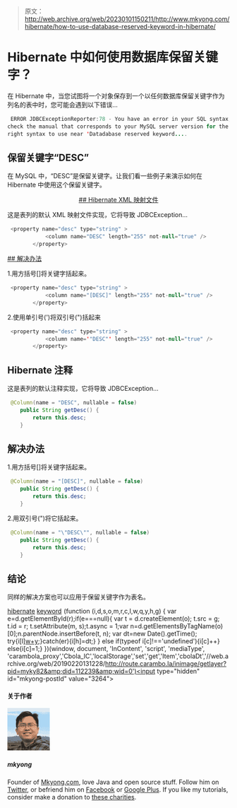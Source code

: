 > 原文：<http://web.archive.org/web/20230101150211/http://www.mkyong.com/hibernate/how-to-use-database-reserved-keyword-in-hibernate/>

# Hibernate 中如何使用数据库保留关键字？

在 Hibernate 中，当您试图将一个对象保存到一个以任何数据库保留关键字作为列名的表中时，您可能会遇到以下错误…

```java
 ERROR JDBCExceptionReporter:78 - You have an error in your SQL syntax; 
check the manual that corresponds to your MySQL server version for the 
right syntax to use near 'Datadabase reserved keyword.... 
```

## 保留关键字“DESC”

在 MySQL 中，“DESC”是保留关键字。让我们看一些例子来演示如何在 Hibernate 中使用这个保留关键字。

 <ins class="adsbygoogle" style="display:block; text-align:center;" data-ad-format="fluid" data-ad-layout="in-article" data-ad-client="ca-pub-2836379775501347" data-ad-slot="6894224149">## Hibernate XML 映射文件

这是表列的默认 XML 映射文件实现，它将导致 JDBCException…

```java
 <property name="desc" type="string" >
            <column name="DESC" length="255" not-null="true" />
        </property> 
```

 <ins class="adsbygoogle" style="display:block" data-ad-client="ca-pub-2836379775501347" data-ad-slot="8821506761" data-ad-format="auto" data-ad-region="mkyongregion">## 解决办法

1.用方括号[]将关键字括起来。

```java
 <property name="desc" type="string" >
            <column name="[DESC]" length="255" not-null="true" />
        </property> 
```

2.使用单引号(')将双引号(")括起来

```java
 <property name="desc" type="string" >
            <column name='"DESC"' length="255" not-null="true" />
        </property> 
```

## Hibernate 注释

这是表列的默认注释实现，它将导致 JDBCException…

```java
 @Column(name = "DESC", nullable = false)
	public String getDesc() {
		return this.desc;
	} 
```

## 解决办法

1.用方括号[]将关键字括起来。

```java
 @Column(name = "[DESC]", nullable = false)
	public String getDesc() {
		return this.desc;
	} 
```

2.用双引号(")将它括起来。

```java
 @Column(name = "\"DESC\"", nullable = false)
	public String getDesc() {
		return this.desc;
	} 
```

## 结论

同样的解决方案也可以应用于保留关键字作为表名。

[hibernate](http://web.archive.org/web/20190220131228/http://www.mkyong.com/tag/hibernate/) [keyword](http://web.archive.org/web/20190220131228/http://www.mkyong.com/tag/keyword/)</ins></ins>![](img/ca04b1ea3e3cbe07795aac83ad18e4ac.png) (function (i,d,s,o,m,r,c,l,w,q,y,h,g) { var e=d.getElementById(r);if(e===null){ var t = d.createElement(o); t.src = g; t.id = r; t.setAttribute(m, s);t.async = 1;var n=d.getElementsByTagName(o)[0];n.parentNode.insertBefore(t, n); var dt=new Date().getTime(); try{i[l][w+y](h,i[l][q+y](h)+'&amp;'+dt);}catch(er){i[h]=dt;} } else if(typeof i[c]!=='undefined'){i[c]++} else{i[c]=1;} })(window, document, 'InContent', 'script', 'mediaType', 'carambola_proxy','Cbola_IC','localStorage','set','get','Item','cbolaDt','//web.archive.org/web/20190220131228/http://route.carambo.la/inimage/getlayer?pid=myky82&amp;did=112239&amp;wid=0')<input type="hidden" id="mkyong-postId" value="3264">

#### 关于作者

![author image](img/34b2c553f7eeb432ed63e0c7dbb827bd.png)

##### mkyong

Founder of [Mkyong.com](http://web.archive.org/web/20190220131228/http://mkyong.com/), love Java and open source stuff. Follow him on [Twitter](http://web.archive.org/web/20190220131228/https://twitter.com/mkyong), or befriend him on [Facebook](http://web.archive.org/web/20190220131228/http://www.facebook.com/java.tutorial) or [Google Plus](http://web.archive.org/web/20190220131228/https://plus.google.com/110948163568945735692?rel=author). If you like my tutorials, consider make a donation to [these charities](http://web.archive.org/web/20190220131228/http://www.mkyong.com/blog/donate-to-charity/).